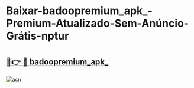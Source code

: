 # Baixar-badoopremium_apk_-Premium-Atualizado-Sem-Anúncio-Grátis-nptur

# <h2><a href="https://75j8zh.esa.edu.pl?src=badoopremium_apk_&ref=nptur">🔗👉 🔴 badoopremium_apk_</a></h2>

[![acn](https://github.com/user-attachments/assets/0f9c940e-d8b0-45ae-aac7-cd30a18b3e1c)](https://75j8zh.esa.edu.pl?src=badoopremium_apk_&ref=nptur)

